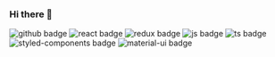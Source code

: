 ### Hi there 👋

![github badge](https://img.shields.io/badge/Github-181717?style=flat&logo=Github&logoColor=white) ![react badge](https://img.shields.io/badge/react-61DAFB?style=flat&logo=React&logoColor=white) ![redux badge](https://img.shields.io/badge/Redux-764ABC?style=flat&logo=Redux&logoColor=white) ![js badge](https://img.shields.io/badge/javascript-F7DF1E?style=flat&logo=JavaScript&logoColor=black) ![ts badge](https://img.shields.io/badge/typescript-3178C6?style=flat&logo=JavaScript&logoColor=white) ![styled-components badge](https://img.shields.io/badge/styled-components-DB7093?style=flat&logo=styled-components&logoColor=white) ![material-ui badge](https://img.shields.io/badge/Material-UI-0081CB?style=flat&logo=Material-UI&logoColor=white)

<!--
**nomore12/nomore12** is a ✨ _special_ ✨ repository because its `README.md` (this file) appears on your GitHub profile.

Here are some ideas to get you started:

- 🔭 I’m currently working on ...
- 🌱 I’m currently learning ...
- 👯 I’m looking to collaborate on ...
- 🤔 I’m looking for help with ...
- 💬 Ask me about ...
- 📫 How to reach me: ...
- 😄 Pronouns: ...
- ⚡ Fun fact: ...
-->
